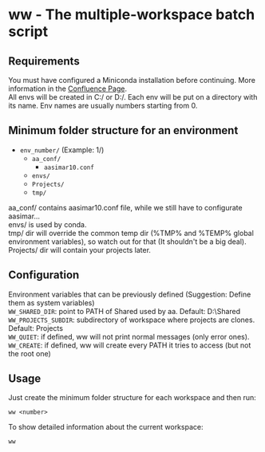 # ww - The multiple-workspace batch script

## Requirements

You must have configured a Miniconda installation before continuing.
More information in the [Confluence Page](https://eden.esss.com.br/confluence/display/EDEN/EDEn+Quickstart).  
All envs will be created in C:/ or D:/. Each env will be put on a directory with its name. Env
names are usually numbers starting from 0.


## Minimum folder structure for an environment

- ```env_number/``` (Example: 1/)
    - ```aa_conf/```
        - ```aasimar10.conf```
    - ```envs/```
    - ```Projects/```
    - ```tmp/```

aa_conf/ contains aasimar10.conf file, while we still have to configurate aasimar...  
envs/ is used by conda.  
tmp/ dir will override the common temp dir (%TMP% and %TEMP% global environment variables), so watch out for that (It shouldn't be a big deal).  
Projects/ dir will contain your projects later.


## Configuration

Environment variables that can be previously defined (Suggestion: Define them as system variables)  
```WW_SHARED_DIR```:      point to PATH of Shared used by aa. Default: D:\Shared  
```WW_PROJECTS_SUBDIR```: subdirectory of workspace where projects are clones. Default: Projects  
```WW_QUIET```:           if defined, ww will not print normal messages (only error ones).  
```WW_CREATE```:          if defined, ww will create every PATH it tries to access (but not the root one)


## Usage

Just create the minimum folder structure for each workspace and then run:

```
ww <number>
```

To show detailed information about the current workspace:

```
ww
```
